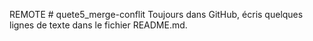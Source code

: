 REMOTE # quete5_merge-conflit
Toujours dans GitHub, écris quelques lignes de texte dans le fichier README.md.
